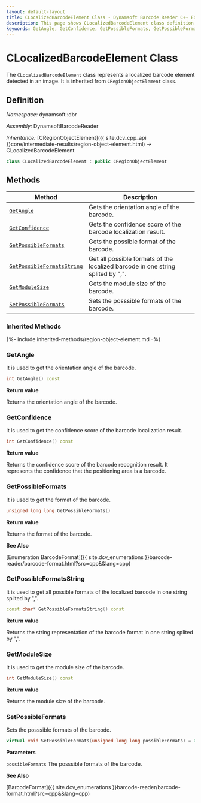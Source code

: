 ```yaml
---
layout: default-layout
title: CLocalizedBarcodeElement Class - Dynamsoft Barcode Reader C++ Edition API Reference
description: This page shows CLocalizedBarcodeElement class definition of Dynamsoft Barcode Reader SDK C++ Edition.
keywords: GetAngle, GetConfidence, GetPossibleFormats, GetPossibleFormatsString, GetModuleSize, SetPossibleFormats, CLocalizedBarcodeElement, api reference
---
```

# CLocalizedBarcodeElement Class

The `CLocalizedBarcodeElement` class represents a localized barcode element detected in an image. It is inherited from `CRegionObjectElement` class.

## Definition

*Namespace:* dynamsoft::dbr

*Assembly:* DynamsoftBarcodeReader

*Inheritance:* [CRegionObjectElement]({{ site.dcv_cpp_api }}core/intermediate-results/region-object-element.html) -> CLocalizedBarcodeElement

```cpp
class CLocalizedBarcodeElement : public CRegionObjectElement
```

## Methods

| Method | Description |
|--------|-------------|
| [`GetAngle`](#getangle) | Gets the orientation angle of the barcode. |
| [`GetConfidence`](#getconfidence) | Gets the confidence score of the barcode localization result. |
| [`GetPossibleFormats`](#getpossibleformats) | Gets the possible format of the barcode. |
| [`GetPossibleFormatsString`](#getpossibleformatsstring) | Get all possible formats of the localized barcode in one string splited by ",". |
| [`GetModuleSize`](#getmodulesize) | Gets the module size of the barcode. |
| [`SetPossibleFormats`](#setpossibleformats) | Sets the posssible formats of the barcode. |

### Inherited Methods

{%- include inherited-methods/region-object-element.md -%}

### GetAngle

It is used to get the orientation angle of the barcode.

```cpp
int GetAngle() const
```

**Return value**

Returns the orientation angle of the barcode.

### GetConfidence

It is used to get the confidence score of the barcode localization result.

```cpp
int GetConfidence() const
```

**Return value**

Returns the confidence score of the barcode recognition result. It represents the confidence that the positioning area is a barcode.

### GetPossibleFormats

It is used to get the format of the barcode.

```cpp
unsigned long long GetPossibleFormats()
```

**Return value**

Returns the format of the barcode.

**See Also**

[Enumeration BarcodeFormat]({{ site.dcv_enumerations }}barcode-reader/barcode-format.html?src=cpp&&lang=cpp)

### GetPossibleFormatsString

It is used to get all possible formats of the localized barcode in one string splited by ",".

```cpp
const char* GetPossibleFormatsString() const
```

**Return value**

Returns the string representation of the barcode format in one string splited by ",".

### GetModuleSize

It is used to get the module size of the barcode.

```cpp
int GetModuleSize() const
```

**Return value**

Returns the module size of the barcode.

### SetPossibleFormats

Sets the posssible formats of the barcode.

```cpp
virtual void SetPossibleFormats(unsigned long long possibleFormats) = 0;
```

**Parameters**

`possibleFormats` The posssible formats of the barcode.

**See Also**

[BarcodeFormat]({{ site.dcv_enumerations }}barcode-reader/barcode-format.html?src=cpp&&lang=cpp)
